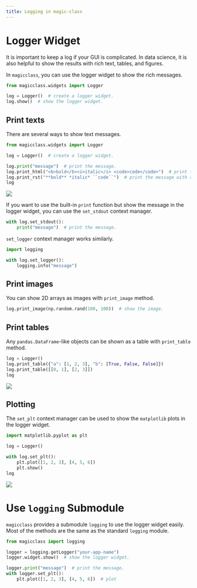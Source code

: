 ```yaml
---
title: Logging in magic-class
---
```


# Logger Widget

It is important to keep a log if your GUI is complicated. In data
science, it is also helpful to show the results with rich text, tables,
and figures.

In `magicclass`, you can use the logger widget to show the rich messages.

``` python
from magicclass.widgets import Logger

log = Logger()  # create a logger widget.
log.show()  # show the logger widget.
```

## Print texts

There are several ways to show text messages.

``` python
from magicclass.widgets import Logger

log = Logger()  # create a logger widget.

log.print("message")  # print the message.
log.print_html("<b>bold</b><i>italic</i> <code>code</code>")  # print the message with HTML.
log.print_rst("**bold** *italic* ``code``")  # print the message with reStructuredText.
log
```

![](../_images/logging-0.png)

If you want to use the built-in `print` function but show the message in the logger
widget, you can use the `set_stdout` context manager.

``` python
with log.set_stdout():
    print("message")  # print the message.
```

`set_logger` context manager works similarly.

``` python
import logging

with log.set_logger():
    logging.info("message")
```

## Print images

You can show 2D arrays as images with `print_image` method.

``` python
log.print_image(np.random.rand(100, 100))  # show the image.
```

## Print tables

Any `pandas.DataFrame`-like objects can be shown as a table with `print_table` method.

``` python
log = Logger()
log.print_table({"a": [1, 2, 3], "b": [True, False, False]})
log.print_table([[0, 1], [2, 3]])
log
```

![](../_images/logging-1.png)

## Plotting

The `set_plt` context manager can be used to show the `matplotlib` plots in the logger
widget.

``` python
import matplotlib.pyplot as plt

log = Logger()

with log.set_plt():
    plt.plot([1, 2, 3], [4, 5, 6])
    plt.show()
log
```

![](../_images/logging-2.png)

# Use `logging` Submodule

`magicclass` provides a submodule `logging` to use the logger widget easily. Most of
the methods are the same as the standard `logging` module.

``` python
from magicclass import logging

logger = logging.getLogger("your-app-name")
logger.widget.show()  # show the logger widget.

logger.print("message")  # print the message.
with logger.set_plt():
    plt.plot([1, 2, 3], [4, 5, 6])  # plot
```
